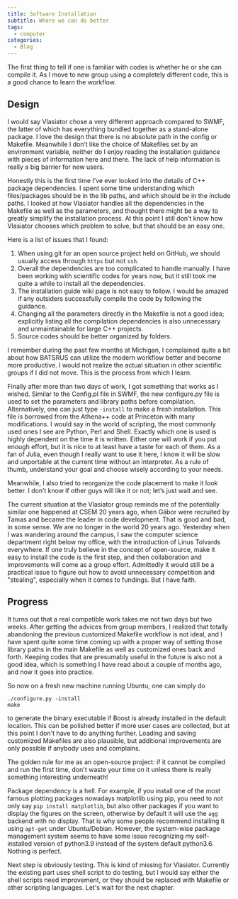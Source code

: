 ```yaml
---
title: Software Installation
subtitle: Where we can do better
tags:
  - computer
categories:
  - Blog
---
```


The first thing to tell if one is familiar with codes is whether he or she can compile it. As I move to new group using a completely different code, this is a good chance to learn the workflow.

## Design

I would say Vlasiator chose a very different approach compared to SWMF, the latter of which has everything bundled together as a stand-alone package. I love the design that there is no absolute path in the config or Makefile. Meanwhile I don’t like the choice of Makefiles set by an environment variable, neither do I enjoy reading the installation guidance with pieces of information here and there. The lack of help information is really a big barrier for new users.

Honestly this is the first time I’ve ever looked into the details of C++ package dependencies. I spent some time understanding which files/packages should be in the lib paths, and which should be in the include paths. I looked at how Vlasiator handles all the dependencies in the Makefile as well as the parameters, and thought there might be a way to greatly simplify the installation process. At this point I still don’t know how Vlasiator chooses which problem to solve, but that should be an easy one.

Here is a list of issues that I found:
1. When using git for an open source project held on GitHub, we should usually access through `https` but not `ssh`.
2. Overall the dependencies are too complicated to handle manually. I have been working with scientific codes for years now, but it still took me quite a while to install all the dependencies.
3. The installation guide wiki page is not easy to follow. I would be amazed if any outsiders successfully compile the code by following the guidance.
4. Changing all the parameters directly in the Makefile is not a good idea; explicitly listing all the compilation dependencies is also unnecessary and unmaintainable for large C++ projects.
5. Source codes should be better organized by folders. 

I remember during the past few months at Michigan, I complained quite a bit about how BATSRUS can utilize the modern workflow better and become more productive. I would not realize the actual situation in other scientific groups if I did not move. This is the process from which I learn.

Finally after more than two days of work, I got something that works as I wished. Similar to the Config.pl file in SWMF, the new configure.py file is used to set the parameters and library paths before compilation. Alternatively, one can just type `-install` to make a fresh installation. This file is borrowed from the Athena++ code at Princeton with many modifications. I would say in the world of scripting, the most commonly used ones I see are Python, Perl and Shell. Exactly which one is used is highly dependent on the time it is written. Either one will work if you put enough effort, but it is nice to at least have a taste for each of them. As a fan of Julia, even though I really want to use it here, I know it will be slow and unportable at the current time without an interpreter. As a rule of thumb, understand your goal and choose wisely according to your needs.

Meanwhile, I also tried to reorganize the code placement to make it look better. I don’t know if other guys will like it or not; let’s just wait and see.

The current situation at the Vlasiator group reminds me of the potentially similar one happened at CSEM 20 years ago, when Gábor were recruited by Tamas and became the leader in code development.
That is good and bad, in some sense. We are no longer in the world 20 years ago.
Yesterday when I was wandering around the campus, I saw the computer science department right below my office, with the introduction of Linus Tolvards everywhere.
If one truly believe in the concept of open-source, make it easy to install the code is the first step, and then collaboration and improvements will come as a group effort.
Admittedly it would still be a practical issue to figure out how to avoid unnecessary competition and "stealing", especially when it comes to fundings. But I have faith.

## Progress

It turns out that a real compatible work takes me not two days but two weeks. After getting the advices from group members, I realized that totally abandoning the previous customized Makefile workflow is not ideal, and I have spent quite some time coming up with a proper way of setting those library paths in the main Makefile as well as customized ones back and forth. Keeping codes that are presumably useful in the future is also not a good idea, which is something I have read about a couple of months ago, and now it goes into practice.

So now on a fresh new machine running Ubuntu, one can simply do
```
./configure.py -install
make
```
to generate the binary executable if Boost is already installed in the default location. This can be polished better if more user cases are collected, but at this point I don't have to do anything further. Loading and saving customized Makefiles are also plausible, but additional improvements are only possible if anybody uses and complains.

The golden rule for me as an open-source project: if it cannot be compiled and run the first time, don't waste your time on it unless there is really something interesting underneath!

Package dependency is a hell. For example, if you install one of the most famous plotting packages nowadays matplotlib using pip, you need to not only say `pip install matplotlib`, but also other packages if you want to display the figures on the screen, otherwise by default it will use the `agg` backend with no display. That is why some people recommend installing it using `apt-get` under Ubuntu/Debian. However, the system-wise package management system seems to have some issue recognizing my self-installed version of python3.9 instead of the system default python3.6. Nothing is perfect.

Next step is obviously testing. This is kind of missing for Vlasiator. Currently the existing part uses shell script to do testing, but I would say either the shell scripts need improvement, or they should be replaced with Makefile or other scripting languages. Let's wait for the next chapter.
